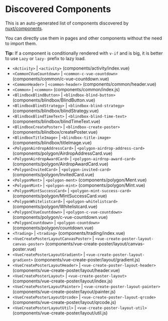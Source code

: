 # Discovered Components

This is an auto-generated list of components discovered by [nuxt/components](https://github.com/nuxt/components).

You can directly use them in pages and other components without the need to import them.

**Tip:** If a component is conditionally rendered with `v-if` and is big, it is better to use `Lazy` or `lazy-` prefix to lazy load.

- `<Activity>` | `<activity>` (components/activity/index.vue)
- `<CommonCVueCountdown>` | `<common-c-vue-countdown>` (components/common/c-vue-countdown.vue)
- `<CommonHeader>` | `<common-header>` (components/common/header.vue)
- `<Common>` | `<common>` (components/common/index.js)
- `<BlindboxBlindButton>` | `<blindbox-blind-button>` (components/blindbox/BlindButton.vue)
- `<BlindboxBlindStrategy>` | `<blindbox-blind-strategy>` (components/blindbox/blindStrategy.vue)
- `<BlindboxBlindTimeText>` | `<blindbox-blind-time-text>` (components/blindbox/blindTimeText.vue)
- `<BlindboxCreatePoster>` | `<blindbox-create-poster>` (components/blindbox/createPoster.vue)
- `<BlindboxTitleImage>` | `<blindbox-title-image>` (components/blindbox/titleImage.vue)
- `<PolygonAirdropAddressCard>` | `<polygon-airdrop-address-card>` (components/polygon/AirdropAddressCard.vue)
- `<PolygonAirdropAwardCard>` | `<polygon-airdrop-award-card>` (components/polygon/AirdropAwardCard.vue)
- `<PolygonInvitedCard>` | `<polygon-invited-card>` (components/polygon/InvitedCard.vue)
- `<PolygonMent>` | `<polygon-ment>` (components/polygon/Ment.vue)
- `<PolygonMint>` | `<polygon-mint>` (components/polygon/Mint.vue)
- `<PolygonMintSuccessCard>` | `<polygon-mint-success-card>` (components/polygon/MintSuccessCard.vue)
- `<PolygonWhitelistcard>` | `<polygon-whitelistcard>` (components/polygon/Whitelistcard.vue)
- `<PolygonCVueCountdown>` | `<polygon-c-vue-countdown>` (components/polygon/c-vue-countdown.vue)
- `<PolygonCountdown>` | `<polygon-countdown>` (components/polygon/countdown.vue)
- `<Trading>` | `<trading>` (components/trading/index.vue)
- `<VueCreatePosterLayoutCanvasPoster>` | `<vue-create-poster-layout-canvas-poster>` (components/vue-create-poster/layout/canvas-poster.vue)
- `<VueCreatePosterLayoutGradient>` | `<vue-create-poster-layout-gradient>` (components/vue-create-poster/layout/gradient.js)
- `<VueCreatePosterLayoutHeader>` | `<vue-create-poster-layout-header>` (components/vue-create-poster/layout/header.vue)
- `<VueCreatePosterLayout>` | `<vue-create-poster-layout>` (components/vue-create-poster/layout/index.js)
- `<VueCreatePosterLayoutPainter>` | `<vue-create-poster-layout-painter>` (components/vue-create-poster/layout/painter.js)
- `<VueCreatePosterLayoutQrcode>` | `<vue-create-poster-layout-qrcode>` (components/vue-create-poster/layout/qrcode.js)
- `<VueCreatePosterLayoutUtil>` | `<vue-create-poster-layout-util>` (components/vue-create-poster/layout/util.js)
